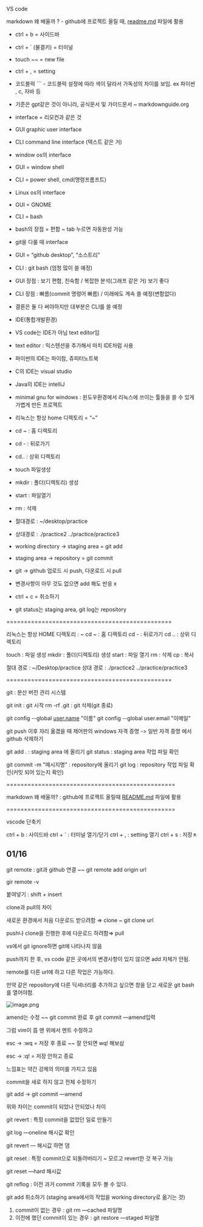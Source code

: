 VS code

markdown 왜 배울까 ? - github에 프로젝트 올릴 때, [readme.md](http://readme.md) 파일에 활용

- ctrl + b = 사이드바
- ctrl + ` (물결키) = 터미널
- touch ~~ = new file
- ctrl + , = setting
- 코드블럭 ``` - 코드블럭 설정에 따라 색이 달라서 가독성의 차이를 보임. ex 파이썬 , c, 자바 등
- 기준은 gpt같은 것이 아니라, 공식문서 및 가이드문서 ~ markdownguide.org

- interface = 리모컨과 같은 것
- GUI graphic user interface
- CLI command line interface (텍스트 같은 거)

- window os의 interface
- GUI = window shell
- CLI = power shell, cmd(명령프롬프트)

- Linux os의 interface
- GUI = GNOME
- CLI = bash
- bash의 장점 = 편함 ~ tab 누르면 자동완성 가능

- git을 다룰 때 interface
- GUI = “github desktop”, “소스트리”
- CLI : git bash (엄청 많이 쓸 예정)

- GUI 장점 : 보기 편함, 친숙함 / 복잡한 분석(그래프 같은 거) 보기 좋다
- CLI 장점 : 빠름(commit 명령어 빠름) / 미래에도 계속 쓸 예정(변함없다)
- 결론은 둘 다 써야하지만 대부분은 CLI를 쓸 예정

- IDE(통합개발환경)
- VS code는 IDE가 아님 text editor임
- text editor : 익스텐션을 추가해서 마치 IDE처럼 사용
- 파이썬의 IDE는 파이참, 쥬피터노트북
- C의 IDE는 visual studio
- Java의 IDE는 intelliJ

- minimal gnu for windows : 윈도우환경에서 리눅스에 쓰이는 툴들을 쓸 수 있게 가볍게 만든 프로젝트
- 리눅스는 항상 home 디렉토리 = “~”
- cd ~ : 홈 디렉토리
- cd - : 뒤로가기
- cd.. : 상위 디렉토리

- touch 파일생성
- mkdir : 폴더(디렉토리) 생성
- start : 파일열기
- rm : 삭제

- 절대경로 : ~/desktop/practice
- 상대경로 : ./practice2       ../practice/practice3

- working directory → staging area = git add
- staging area → repository = git commit
- git → github 업로드 시 push, 다운로드 시 pull
- 변경사항이 아무 것도 없으면 add 해도 반응 x
- ctrl + c = 취소하기
- git status는 staging area, git log는 repository

===============================================

리눅스는 항상 HOME 디렉토리 : ~
cd ~ : 홈 디렉토리
cd - : 뒤로가기
cd .. : 상위 디렉토리

touch : 파일 생성
mkdir : 폴더(디렉토리) 생성
start : 파일 열기
rm : 삭제
cp : 복사

절대 경로 : ~/Desktop/practice
상대 경로 : ./practice2
../practice/practice3

===============================================

git : 분산 버전 관리 시스템

git init : git 시작
rm -rf .git : git 삭제(git 종료)

git config --global [user.name](http://user.name/) "이름"
git config --global user.email "이메일"

git push 이후 자리 옮겼을 때 제어판의 windows 자격 증명
-> 일반 자격 증명 에서 github 삭제하기

git add . : staging area 에 올리기
git status : staging area 작업 파일 확인

git commit -m "메시지명" : repository에 올리기
git log : repository 작업 파일 확인(커밋 되어 있는지 확인)

================================================

markdown 왜 배울까?
: github에 프로젝트 올릴때 [README.md](http://readme.md/) 파일에 활용

================================================

vscode 단축키

ctrl + b : 사이드바
ctrl + ` : 터미널 열기/닫기
ctrl + , : setting 열기
ctrl + s : 저장ㅊ

## **01/16**

git remote : git과 github 연결 ~~ git remote add origin url

gir remote -v

붙여넣기 : shift + insert

clone과 pull의 차이

새로운 환경에서 처음 다운로드 받으려함 ⇒ clone ~ git clone url

push나 clone을 진행한 후에 다운로드 하려함⇒ pull 

vs에서 git ignore하면 git에 나타나지 않음

push까지 한 후, vs code 같은 곳에서의 변경사항이 있지 않으면 add 자체가 안됨.

remote를 다른 url에 하고 다른 작업은 가능하다.

만약 같은 repository에 다른 딕셔너리를 추가하고 싶으면 창을 닫고 새로운 git bash를 열어야함.

![image.png](https://prod-files-secure.s3.us-west-2.amazonaws.com/134d674b-f64a-43c0-8d47-7c17d9f371b1/10eeedd9-8474-4b7b-8220-7f4e1920b1b7/image.png)

amend는 수정 ~~ git commit 완료 후 git commit —amend입력

그럼 vim이 뜸 맨 위에서 멘트 수정하고 

esc → :wq = 저장 후 종료 ~~ 잘 안되면 wq! 해보삼

esc → :q! = 저장 안하고 종료

느낌표는 약간 강제의 의미를 가지고 있음

commit을 새로 하지 않고 전체 수정하기

git add → git commit —amend 

위와 차이는 commit이 되었나 안되었나 차이

git revert : 특정 commit을 없었던 일로 만들기 

git log —oneline 해시값 확인

git revert — 해시값 하면 댐

git reset : 특정 commit으로 되돌려버리기 ~ 모르고 revert한 것 복구 가능

git reset —hard 해시값

git reflog : 이전 과거 commit 기록을 모두 볼 수 있다.

git add 취소하기 (staging area에서의 작업을 working directory로 옮기는 것)

1. commit이 없는 경우 : git rm —cached 파일명
2. 이전에 했던 commit이 있는 경우 :  git restore —staged 파일명
